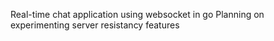 Real-time chat application using websocket in go
Planning on experimenting server resistancy features

